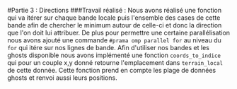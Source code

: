 #Partie 3 : Directions
###Travail réalisé :
Nous avons réalisé une fonction qui va itérer sur chaque bande locale puis l'ensemble des cases de cette bande afin de chercher le minimum autour de celle-ci et donc la direction que l'on doit lui attribuer.
De plus pour permettre une certaine parallélisation nous avons ajouté une commande ```#prama omp parallel for``` au niveau du ```for``` qui itére sur nos lignes de bande.
Afin d'utiliser nos bandes et les ghosts disponible nous avons implémenté une fonction ```coords_to_indice``` qui pour un couple x,y donné retourne l'emplacement dans ```terrain_local``` de cette donnée.
Cette fonction prend en compte les plage de données ghosts et renvoi aussi leurs positions.